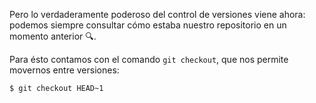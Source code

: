 Pero lo verdaderamente poderoso del control de versiones viene ahora: podemos siempre consultar cómo estaba nuestro repositorio en un momento anterior :mag:.  

Para ésto contamos con el comando `git checkout`, que nos permite movernos entre versiones: 

```bash
$ git checkout HEAD~1

```